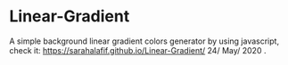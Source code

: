 # Linear-Gradient
A simple background linear gradient colors generator by using javascript,
check it: https://sarahalafif.github.io/Linear-Gradient/ 
24/ May/ 2020 .

